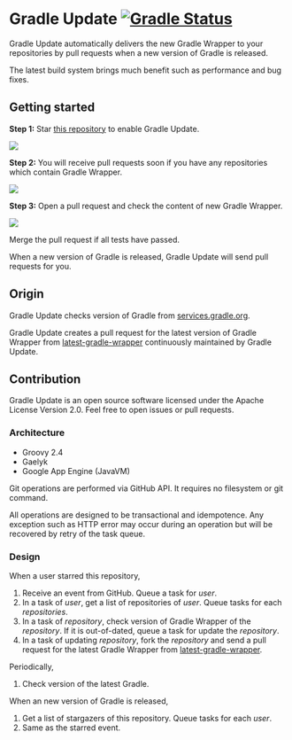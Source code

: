 # Gradle Update [![Gradle Status](https://gradleupdate.appspot.com/int128/gradleupdate/status.svg?branch=master)](https://gradleupdate.appspot.com/int128/gradleupdate/status)

Gradle Update automatically delivers the new Gradle Wrapper to your repositories by pull requests when a new version of Gradle is released.

The latest build system brings much benefit such as performance and bug fixes.


## Getting started

**Step 1:** Star [this repository](https://github.com/int128/gradleupdate) to enable Gradle Update.

<img src="https://cloud.githubusercontent.com/assets/321266/9202088/176d83d6-408b-11e5-96dd-c138322fde60.png">

**Step 2:** You will receive pull requests soon if you have any repositories which contain Gradle Wrapper.

<img src="https://cloud.githubusercontent.com/assets/321266/9202273/0e94da60-408c-11e5-83e9-594c9fbdcd42.png">

**Step 3:** Open a pull request and check the content of new Gradle Wrapper.

<img src="https://cloud.githubusercontent.com/assets/321266/9202364/70fd5a6a-408c-11e5-9cc6-4a7a8f9ccfa8.png">

Merge the pull request if all tests have passed.

When a new version of Gradle is released, Gradle Update will send pull requests for you.


## Origin

Gradle Update checks version of Gradle from [services.gradle.org](https://services.gradle.org).

Gradle Update creates a pull request for the latest version of Gradle Wrapper from [latest-gradle-wrapper](https://github.com/int128/latest-gradle-wrapper) continuously maintained by Gradle Update.


## Contribution

Gradle Update is an open source software licensed under the Apache License Version 2.0. Feel free to open issues or pull requests.


### Architecture

* Groovy 2.4
* Gaelyk
* Google App Engine (JavaVM)

Git operations are performed via GitHub API. It requires no filesystem or git command.

All operations are designed to be transactional and idempotence. Any exception such as HTTP error may occur during an operation but will be recovered by retry of the task queue.


### Design

When a user starred this repository,

1. Receive an event from GitHub. Queue a task for _user_.
2. In a task of _user_, get a list of repositories of _user_. Queue tasks for each _repositories_.
3. In a task of _repository_, check version of Gradle Wrapper of the _repository_. If it is out-of-dated, queue a task for update the _repository_.
4. In a task of updating _repository_, fork the _repository_ and send a pull request for the latest Gradle Wrapper from [latest-gradle-wrapper](https://github.com/int128/latest-gradle-wrapper).

Periodically,

1. Check version of the latest Gradle.

When an new version of Gradle is released,

1. Get a list of stargazers of this repository. Queue tasks for each _user_.
2. Same as the starred event.

